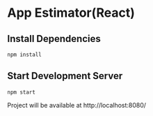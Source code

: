 # App Estimator(React)


## Install Dependencies

```
npm install
```

## Start Development Server

```
npm start
```

Project will be available at http://localhost:8080/


